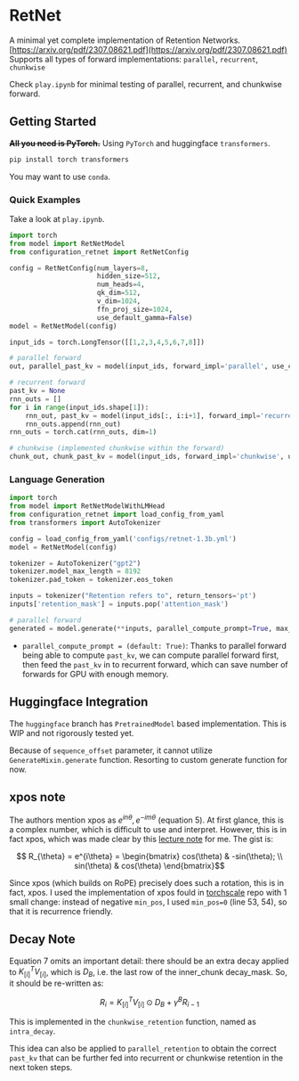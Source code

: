# RetNet

A minimal yet complete implementation of Retention Networks. [https://arxiv.org/pdf/2307.08621.pdf](https://arxiv.org/pdf/2307.08621.pdf)
Supports all types of forward implementations: `parallel`, `recurrent`, `chunkwise`

Check `play.ipynb` for minimal testing of parallel, recurrent, and chunkwise forward.

## Getting Started

~~**All you need is PyTorch.**~~ Using `PyTorch` and huggingface `transformers`.

```bash
pip install torch transformers
```

You may want to use `conda`.

### Quick Examples

Take a look at `play.ipynb`.

```python
import torch
from model import RetNetModel
from configuration_retnet import RetNetConfig

config = RetNetConfig(num_layers=8,
                      hidden_size=512,
                      num_heads=4,
                      qk_dim=512,
                      v_dim=1024,
                      ffn_proj_size=1024,
                      use_default_gamma=False)
model = RetNetModel(config)

input_ids = torch.LongTensor([[1,2,3,4,5,6,7,8]])

# parallel forward
out, parallel_past_kv = model(input_ids, forward_impl='parallel', use_cache=True)

# recurrent forward
past_kv = None
rnn_outs = []
for i in range(input_ids.shape[1]):
    rnn_out, past_kv = model(input_ids[:, i:i+1], forward_impl='recurrent', past_key_values=past_kv, use_cache=True, sequence_offset=i)
    rnn_outs.append(rnn_out)
rnn_outs = torch.cat(rnn_outs, dim=1)

# chunkwise (implemented chunkwise within the forward)
chunk_out, chunk_past_kv = model(input_ids, forward_impl='chunkwise', use_cache=True, chunk_size=4)
```

### Language Generation


```python
import torch
from model import RetNetModelWithLMHead
from configuration_retnet import load_config_from_yaml
from transformers import AutoTokenizer

config = load_config_from_yaml('configs/retnet-1.3b.yml')
model = RetNetModel(config)

tokenizer = AutoTokenizer("gpt2")
tokenizer.model_max_length = 8192
tokenizer.pad_token = tokenizer.eos_token

inputs = tokenizer("Retention refers to", return_tensors='pt')
inputs['retention_mask'] = inputs.pop('attention_mask')

# parallel forward
generated = model.generate(**inputs, parallel_compute_prompt=True, max_new_tokens=20)
```

- `parallel_compute_prompt = (default: True)`: Thanks to parallel forward being able
  to compute `past_kv`, we can compute parallel forward first, then feed the `past_kv`
  in to recurrent forward, which can save number of forwards for GPU with enough memory.

## Huggingface Integration

The `huggingface` branch has `PretrainedModel` based implementation. This is WIP and not
rigorously tested yet.

Because of `sequence_offset` parameter, it cannot utilize `GenerateMixin.generate` function.
Resorting to custom generate function for now.

## xpos note

The authors mention xpos as $e^{in\theta}, e^{-im\theta}$ (equation 5). At first glance, this is
a complex number, which is difficult to use and interpret. However, this is in fact xpos,
which was made clear by this [lecture note](https://banica.u-cergy.fr/pdf/la3.pdf) for me.
The gist is:

$$ R_{\theta} = e^{i\theta} = \begin{bmatrix} cos(\theta) & -sin(\theta); \\ sin(\theta) & cos(\theta) \end{bmatrix}$$

Since xpos (which builds on RoPE) precisely does such a rotation, this is in fact, xpos.
I used the implementation of xpos fould in [torchscale](https://github.com/microsoft/torchscale)
repo with 1 small change:
instead of negative `min_pos`, I used `min_pos=0` (line 53, 54), so that it is
recurrence friendly.

## Decay Note

Equation 7 omits an important detail: there should be an extra decay applied to
$K^T_{[i]}V_{[i]}$, which is $D_{B}$, i.e. the last row of the inner_chunk decay_mask.
So, it should be re-written as:

$$R_i = K^T_{[i]}V_{[i]} \odot D_{B} + \gamma ^B R_{i-1}$$

This is implemented in the `chunkwise_retention` function, named as `intra_decay`.

This idea can also be applied to `parallel_retention` to obtain the correct `past_kv` that can be
further fed into recurrent or chunkwise retention in the next token steps.
